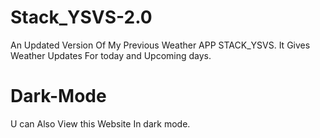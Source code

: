 # Stack_YSVS-2.0
An Updated Version Of My Previous Weather APP STACK_YSVS.
It Gives Weather Updates For today and Upcoming days.
# Dark-Mode
U can Also View this Website In dark mode.
